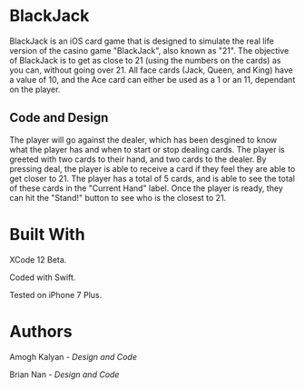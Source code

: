 # BlackJack

BlackJack is an iOS card game that is designed to simulate the real life version of the casino game "BlackJack", also known as "21". The objective of BlackJack is to get as close to 21 (using the numbers on the cards) as you can, without going over 21. All face cards (Jack, Queen, and King) have a value of 10, and the Ace card can either be used as a 1 or an 11, dependant on the player. 

## Code and Design

The player will go against the dealer, which has been desgined to know what the player has and when to start or stop dealing cards. The player is greeted with two cards to their hand, and two cards to the dealer. By pressing deal, the player is able to receive a card if they feel they are able to get closer to 21. The player has a total of 5 cards, and is able to see the total of these cards in the "Current Hand" label. Once the player is ready, they can hit the "Stand!" button to see who is the closest to 21.







# Built With

XCode 12 Beta.

Coded with Swift.

Tested on iPhone 7 Plus.

# Authors

Amogh Kalyan - *Design and Code*

Brian Nan - *Design and Code*
